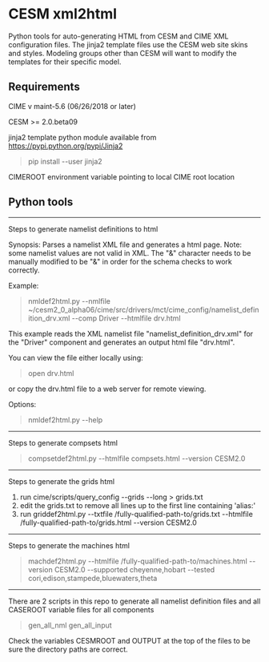 # CESM xml2html

Python tools for auto-generating HTML from CESM and CIME XML configuration files.
The jinja2 template files use the CESM web site skins and styles. Modeling groups
other than CESM will want to modify the templates for their specific model.

## Requirements
  
  CIME v maint-5.6 (06/26/2018 or later)
  
  CESM >= 2.0.beta09
  
  jinja2 template python module available from https://pypi.python.org/pypi/Jinja2
  
  >pip install --user jinja2

  CIMEROOT environment variable pointing to local CIME root location
  
## Python tools

***************************************************
Steps to generate namelist definitions to html

Synopsis:
  Parses a namelist XML file and generates a html page. Note: some namelist
  values are not valid in XML. The "&" character needs to be manually modified
  to be "&amp;" in order for the schema checks to work correctly. 

Example:
  >nmldef2html.py 
    --nmlfile ~/cesm2_0_alpha06/cime/src/drivers/mct/cime_config/namelist_definition_drv.xml 
    --comp Driver 
    --htmlfile drv.html

  This example reads the XML namelist file "namelist_definition_drv.xml" for the
  "Driver" component and generates an output html file "drv.html".

  You can view the file either locally using:
  >open drv.html
  
  or copy the drv.html file to a web server for remote viewing.
  
Options:
  >nmldef2html.py --help

***************************************************
Steps to generate compsets html 

   >compsetdef2html.py --htmlfile compsets.html --version CESM2.0

***************************************************
Steps to generate the grids html

1. run cime/scripts/query_config --grids --long > grids.txt
2. edit the grids.txt to remove all lines up to the first line containing 'alias:'
2. run griddef2html.py --txtfile /fully-qualified-path-to/grids.txt --htmlfile /fully-qualified-path-to/grids.html --version CESM2.0

***************************************************

Steps to generate the machines html

   >machdef2html.py --htmlfile /fully-qualified-path-to/machines.html --version CESM2.0 --supported cheyenne,hobart --tested cori,edison,stampede,bluewaters,theta

***************************************************

There are 2 scripts in this repo to generate all namelist definition files and all CASEROOT variable files for all components

   >gen_all_nml
   >gen_all_input

Check the variables CESMROOT and OUTPUT at the top of the files to be sure the directory paths are correct. 